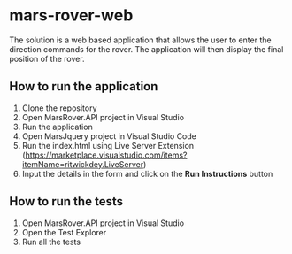 # mars-rover-web
The solution is a web based application that allows the user to enter the direction commands for the rover. The application will then display the final position of the rover.

## How to run the application
1. Clone the repository
2. Open MarsRover.API project in Visual Studio
3. Run the application
4. Open MarsJquery project in Visual Studio Code
5. Run the index.html using Live Server Extension (https://marketplace.visualstudio.com/items?itemName=ritwickdey.LiveServer)
6. Input the details in the form and click on the **Run Instructions** button

## How to run the tests
1. Open MarsRover.API project in Visual Studio
2. Open the Test Explorer
3. Run all the tests

